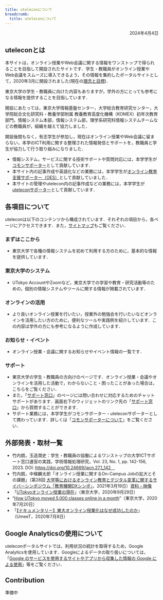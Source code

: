 ```yaml
---
title: uteleconについて
breadcrumb:
  title: uteleconについて
---
```


<p style="text-align: right">
2024年4月4日</p>

## uteleconとは

本サイトは，オンライン授業やWeb会議に関する情報をワンストップで得られることを目指して開設されたサイトです．学生・教職員がオンライン授業やWeb会議をスムーズに導入できるよう，その情報を集約したポータルサイトとして，2020年3月に開設されました(現在の[理念と目標](objectives))．

東京大学の学生・教職員に向けた内容もありますが，学外の方にとっても参考になる情報を提供することを目指しています．

開設にあたっては，東京大学情報基盤センター，大学総合教育研究センター，大学院総合文化研究科・教養学部附属 教養教育高度化機構（KOMEX）初年次教育部門，情報システム本部，情報システム部，理学系研究科情報システムチームなどの教職員が，組織を越えて協力しました．

開設後間もなく，有志学生が参加し，現在はオンライン授業やWeb会議に留まらない，本学のICT利用に関する整理された情報発信とサポートを，教職員と学生が協力して行う取り組みになりました．

* 情報システム，サービスに関する技術サポートや質問対応には，本学学生が[コモンサポーター](cs)として貢献しています．
* 本サイト内の記事作成や英語化などの業務には，本学学生が[オンライン教育支援サポーター（OES）](oes)として貢献していました．
* 本サイトの管理やutelecon内の記事作成などの業務には，本学学生が[uteleconサポーター](us)として貢献しています．

## 各項目について

uteleconは以下のコンテンツから構成されています．それぞれの項目から，各ページにアクセスできます．また，[サイトマップ](/sitemap/)もご覧ください．

### まずはここから

* 東京大学で各種の情報システムを初めて利用する方のために，基本的な情報を提供しています．

### 東京大学のシステム

* UTokyo AccountやZoomなど，東京大学での学習や教育・研究活動等のための，個別の情報システムやツールに関する情報が掲載されています．

### オンラインの活用

* より良いオンライン授業を行いたい，授業外の勉強会を行いたいなどオンラインを活用したい方のために，便利なツールや実践例を紹介しています．この内容は学外の方にも参考になるように作成しています．

### お知らせ・イベント

* オンライン授業・会議に関するお知らせやイベント情報の一覧です．

### サポート

* 東京大学の学生・教職員の方向けのページです．オンライン授業・会議やオンラインを活用した活動で，わからないこと・困ったことがあった場合は，こちらをご覧ください．
* また，「[サポート窓口](/support)」のページには問い合わせに対応するためのチャットサポートがあります．画面右下のウィジェットのリンク先の「[サポート窓口](/support)」から質問することができます．
* サポート業務には，本学学生がコモンサポーター・uteleconサポーターとして携わっています．詳しくは「[コモンサポーターについて](cs)」をご覧ください．

## 外部発表・取材一覧

* 竹内朗，玉造潤史：学生・教職員の協働によるワンストップの大学ICTサポート窓口運営の実践，学術情報処理研究，Vol. 23, No. 1, pp. 142-156, 2023. DOI: https://doi.org/10.24669/jacn.27.1_142　
* 竹内朗，中條麟太郎「オンライン授業に関するOn-Campus Jobの拡大とその課題」（第28回 [大学等におけるオンライン教育とデジタル変革に関するサイバーシンポジウム「教育機関DXシンポ」](https://www.nii.ac.jp/event/other/decs/)，2021年3月19日）[資料・映像](https://edx.nii.ac.jp/lecture/20210319-07)
* 「[UTokyoオンライン授業の現在](https://www.u-tokyo.ac.jp/focus/ja/features/z1304_00084.html)」（東京大学，2020年9月29日）
* “[How UTokyo moved 5,000 classes online in a month](https://www.u-tokyo.ac.jp/focus/en/features/z0508_00181.html)”（東京大学，2020年7月20日）
* 「[【ドキュメンタリー】東大オンライン授業化はなぜ成功したのか](https://todai-umeet.com/article/55241)」（UmeeT，2020年7月8日）

## Google Analyticsの使用について

uteleconポータルサイトでは，利用状況の統計を取得するため，Google Analyticsを使用しています．Googleによるデータの取り扱いについては，「[Google のサービスを使用するサイトやアプリから収集した情報の Google による使用](https://policies.google.com/technologies/partner-sites)」等をご覧ください．

## Contribution

準備中
